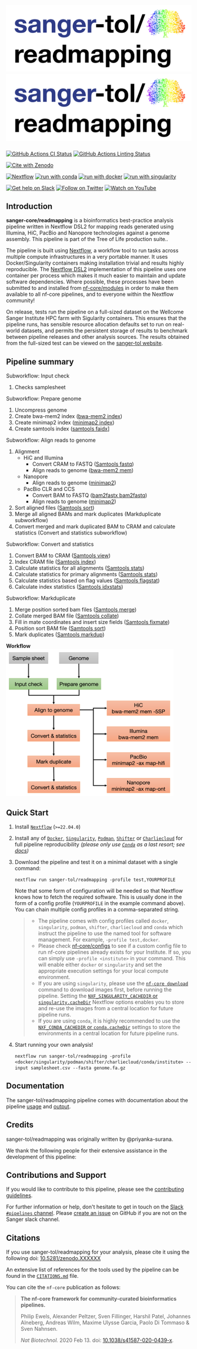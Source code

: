 # ![sanger-tol/readmapping](docs/images/sanger-tol-readmapping_logo.png#gh-light-mode-only) ![sanger-tol/readmapping](docs/images/sanger-tol-readmapping_logo.png#gh-dark-mode-only)

[![GitHub Actions CI Status](https://github.com/sanger-tol/readmapping/workflows/sanger-tol%20CI/badge.svg)](https://github.com/sanger-tol/readmapping/actions?query=workflow%3A%22sanger-tol+CI%22)
[![GitHub Actions Linting Status](https://github.com/sanger-tol/readmapping/workflows/sanger-tol%20linting/badge.svg)](https://github.com/sanger-tol/readmapping/actions?query=workflow%3A%22sanger-tol+linting%22)
<!-- [![AWS CI](https://img.shields.io/badge/CI%20tests-full%20size-FF9900?labelColor=000000&logo=Amazon%20AWS)](https://nf-co.re/readmapping/results) -->
[![Cite with Zenodo](http://img.shields.io/badge/DOI-10.5281/zenodo.6563578-1073c8?labelColor=000000)](https://doi.org/10.5281/zenodo.6563578)

[![Nextflow](https://img.shields.io/badge/nextflow%20DSL2-%E2%89%A522.04.0-23aa62.svg?labelColor=000000)](https://www.nextflow.io/)
[![run with conda](http://img.shields.io/badge/run%20with-conda-3EB049?labelColor=000000&logo=anaconda)](https://docs.conda.io/en/latest/)
[![run with docker](https://img.shields.io/badge/run%20with-docker-0db7ed?labelColor=000000&logo=docker)](https://www.docker.com/)
[![run with singularity](https://img.shields.io/badge/run%20with-singularity-1d355c.svg?labelColor=000000)](https://sylabs.io/docs/)

[![Get help on Slack](http://img.shields.io/badge/slack-SangerTreeofLife%20%23pipelines-4A154B?labelColor=000000&logo=slack)](https://SangerTreeofLife.slack.com/channels/pipelines)
[![Follow on Twitter](http://img.shields.io/badge/twitter-%40sangertol-1DA1F2?labelColor=000000&logo=twitter)](https://twitter.com/sangertol)
[![Watch on YouTube](http://img.shields.io/badge/youtube-tree--of--life-FF0000?labelColor=000000&logo=youtube)](https://www.youtube.com/channel/UCFeDpvjU58SA9V0ycRXejhA)

## Introduction

**sanger-core/readmapping** is a bioinformatics best-practice analysis pipeline written in Nextflow DSL2 for mapping reads generated using Illumina, HiC, PacBio and Nanopore technologies against a genome assembly. This pipeline is part of the Tree of Life production suite..

The pipeline is built using [Nextflow](https://www.nextflow.io), a workflow tool to run tasks across multiple compute infrastructures in a very portable manner. It uses Docker/Singularity containers making installation trivial and results highly reproducible. The [Nextflow DSL2](https://www.nextflow.io/docs/latest/dsl2.html) implementation of this pipeline uses one container per process which makes it much easier to maintain and update software dependencies. Where possible, these processes have been submitted to and installed from [nf-core/modules](https://github.com/nf-core/modules) in order to make them available to all nf-core pipelines, and to everyone within the Nextflow community!

On release, tests run the pipeline on a full-sized dataset on the Wellcome Sanger Institute HPC farm with Sigularity containers. This ensures that the pipeline runs, has sensible resource allocation defaults set to run on real-world datasets, and permits the persistent storage of results to benchmark between pipeline releases and other analysis sources. The results obtained from the full-sized test can be viewed on the [sanger-tol website](https://github.com/sanger-tol/readmapping/wiki/Results).

## Pipeline summary

Subworkflow: Input check

1. Checks samplesheet

Subworkflow: Prepare genome

1. Uncompress genome
2. Create bwa-mem2 index ([bwa-mem2 index](https://github.com/bwa-mem2/bwa-mem2))
3. Create minimap2 index ([minimap2 index](https://github.com/lh3/minimap2))
4. Create samtools index ([samtools faidx](https://www.htslib.org/doc/samtools-faidx.html)]

Subworkflow: Align reads to genome

1. Alignment
    - HiC and Illumina
        - Convert CRAM to FASTQ ([Samtools fastq](https://www.htslib.org/doc/samtools-fasta.html))
        - Align reads to genome ([bwa-mem2 mem](https://github.com/bwa-mem2/bwa-mem2))
    - Nanopore
        - Align reads to genome ([minimap2](https://github.com/lh3/minimap2))
    - PacBio CLR and CCS
        - Convert BAM to FASTQ ([bam2fastx bam2fastq](https://github.com/PacificBiosciences/bam2fastx))
        - Align reads to genome ([minimap2](https://github.com/lh3/minimap2))
2. Sort aligned files ([Samtools sort](https://www.htslib.org/doc/samtools-sort.html))
3. Merge all aligned BAMs and mark duplicates (Markduplicate subworkflow)
4. Convert merged and mark duplicated BAM to CRAM and calculate statistics (Convert and statistics subworkflow)

Subworkflow: Convert and statistics

1. Convert BAM to CRAM ([Samtools view](https://www.htslib.org/doc/samtools-view.html))
2. Index CRAM file ([Samtools index](https://www.htslib.org/doc/samtools-index.html))
3. Calculate statistics for all alignments ([Samtools stats](https://www.htslib.org/doc/samtools-stats.html))
4. Calculate statistics for primary alignments ([Samtools stats](https://www.htslib.org/doc/samtools-stats.html))
5. Calculate statistics based on flag values ([Samtools flagstat](https://www.htslib.org/doc/samtools-flagstat.html))
6. Calculate index statistics ([Samtools idxstats](https://www.htslib.org/doc/samtools-idxstats.html))

Subworkflow: Markduplicate

1. Merge position sorted bam files ([Samtools merge](https://www.htslib.org/doc/samtools-merge.html))
2. Collate merged BAM file ([Samtools collate](https://www.htslib.org/doc/samtools-collate.html))
3. Fill in mate coordinates and insert size fields ([Samtools fixmate](https://www.htslib.org/doc/samtools-fixmate.html))
4. Position sort BAM file ([Samtools sort](https://www.htslib.org/doc/samtools-sort.html))
5. Mark duplicates ([Samtools markdup](https://www.htslib.org/doc/samtools-markdup.html))

**Workflow**
</br>
<img src="docs/images/readmapping_workflow.png" height="400">

## Quick Start

1. Install [`Nextflow`](https://www.nextflow.io/docs/latest/getstarted.html#installation) (`>=22.04.0`)

2. Install any of [`Docker`](https://docs.docker.com/engine/installation/), [`Singularity`](https://www.sylabs.io/guides/3.0/user-guide/), [`Podman`](https://podman.io/), [`Shifter`](https://nersc.gitlab.io/development/shifter/how-to-use/) or [`Charliecloud`](https://hpc.github.io/charliecloud/) for full pipeline reproducibility _(please only use [`Conda`](https://conda.io/miniconda.html) as a last resort; see [docs](https://nf-co.re/usage/configuration#basic-configuration-profiles))_

3. Download the pipeline and test it on a minimal dataset with a single command:

    ```console
    nextflow run sanger-tol/readmapping -profile test,YOURPROFILE
    ```

    Note that some form of configuration will be needed so that Nextflow knows how to fetch the required software. This is usually done in the form of a config profile (`YOURPROFILE` in the example command above). You can chain multiple config profiles in a comma-separated string.

    > - The pipeline comes with config profiles called `docker`, `singularity`, `podman`, `shifter`, `charliecloud` and `conda` which instruct the pipeline to use the named tool for software management. For example, `-profile test,docker`.
    > - Please check [nf-core/configs](https://github.com/nf-core/configs#documentation) to see if a custom config file to run nf-core pipelines already exists for your Institute. If so, you can simply use `-profile <institute>` in your command. This will enable either `docker` or `singularity` and set the appropriate execution settings for your local compute environment.
    > - If you are using `singularity`, please use the [`nf-core download`](https://nf-co.re/tools/#downloading-pipelines-for-offline-use) command to download images first, before running the pipeline. Setting the [`NXF_SINGULARITY_CACHEDIR` or `singularity.cacheDir`](https://www.nextflow.io/docs/latest/singularity.html?#singularity-docker-hub) Nextflow options enables you to store and re-use the images from a central location for future pipeline runs.
    > - If you are using `conda`, it is highly recommended to use the [`NXF_CONDA_CACHEDIR` or `conda.cacheDir`](https://www.nextflow.io/docs/latest/conda.html) settings to store the environments in a central location for future pipeline runs.

4. Start running your own analysis!

    ```console
    nextflow run sanger-tol/readmapping -profile <docker/singularity/podman/shifter/charliecloud/conda/institute> --input samplesheet.csv --fasta genome.fa.gz
    ```

## Documentation

The sanger-tol/readmapping pipeline comes with documentation about the pipeline [usage](docs/usage.md) and [output](docs/output.md).

## Credits

sanger-tol/readmapping was originally written by @priyanka-surana.

We thank the following people for their extensive assistance in the development of this pipeline:

## Contributions and Support

If you would like to contribute to this pipeline, please see the [contributing guidelines](.github/CONTRIBUTING.md).

For further information or help, don't hesitate to get in touch on the [Slack `#pipelines` channel](https://sangertreeoflife.slack.com/channels/pipelines). Please [create an issue](https://github.com/sanger-tol/readmapping/issues/new/choose) on GitHub if you are not on the Sanger slack channel.

## Citations

If you use  sanger-tol/readmapping for your analysis, please cite it using the following doi: [10.5281/zenodo.XXXXXX](https://doi.org/10.5281/zenodo.XXXXXX)

An extensive list of references for the tools used by the pipeline can be found in the [`CITATIONS.md`](CITATIONS.md) file.

You can cite the `nf-core` publication as follows:

> **The nf-core framework for community-curated bioinformatics pipelines.**
>
> Philip Ewels, Alexander Peltzer, Sven Fillinger, Harshil Patel, Johannes Alneberg, Andreas Wilm, Maxime Ulysse Garcia, Paolo Di Tommaso & Sven Nahnsen.
>
> _Nat Biotechnol._ 2020 Feb 13. doi: [10.1038/s41587-020-0439-x](https://dx.doi.org/10.1038/s41587-020-0439-x).

